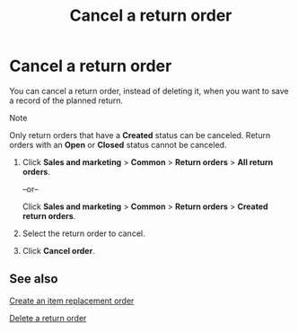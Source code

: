 ﻿---
title: Cancel a return order
TOCTitle: Cancel a return order
ms:assetid: bfcda55f-0a1f-4ada-b5f4-bfed2cbadbb3
ms:mtpsurl: https://technet.microsoft.com/en-us/library/Gg213628(v=AX.60)
ms:contentKeyID: 44081037
ms.date: 04/18/2014
mtps_version: v=AX.60
_tocRel: gg230920(v=ax.60)/toc.json
---

# Cancel a return order 




You can cancel a return order, instead of deleting it, when you want to save a record of the planned return.


> [!NOTE]
> <P>Only return orders that have a <STRONG>Created</STRONG> status can be canceled. Return orders with an <STRONG>Open</STRONG> or <STRONG>Closed</STRONG> status cannot be canceled.</P>



1.  Click **Sales and marketing** \> **Common** \> **Return orders** \> **All return orders**.
    
    –or–
    
    Click **Sales and marketing** \> **Common** \> **Return orders** \> **Created return orders**.

2.  Select the return order to cancel.

3.  Click **Cancel order**.

## See also

[Create an item replacement order](create-an-item-replacement-order.md)

[Delete a return order](delete-a-return-order.md)

  


